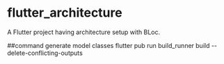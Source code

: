 # flutter_architecture

A Flutter project having architecture setup with BLoc.



##command generate model classes
flutter pub run build_runner build --delete-conflicting-outputs

